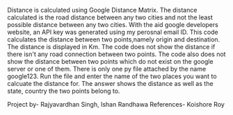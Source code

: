 Distance is calculated using Google Distance Matrix.
The distance calculated is the road distance between any two cities and not the least possible distance between any two cities.
With the aid google developers website, an API key was generated using my perosnal email ID.
This code calculates the distance between two points,namely origin and destination.
The distance is displayed in Km. 
The code does not show the distance if there isn't any road connection between two points. The code also does not show the distance between two points which do not exist on the google server or one of them.
There is only one py file attached by the name google123. Run the file and enter the name of the two places you want to calcuate the distance for.
The answer shows the distance as well as the state, country the two points belong to.

Project by- Rajyavardhan Singh, Ishan Randhawa
References- Koishore Roy
